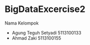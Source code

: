 # BigDataExcercise2 
Nama Kelompok 
  - Agung Teguh Setyadi   5113100133
  - Ahmad Zaki            5113100155
